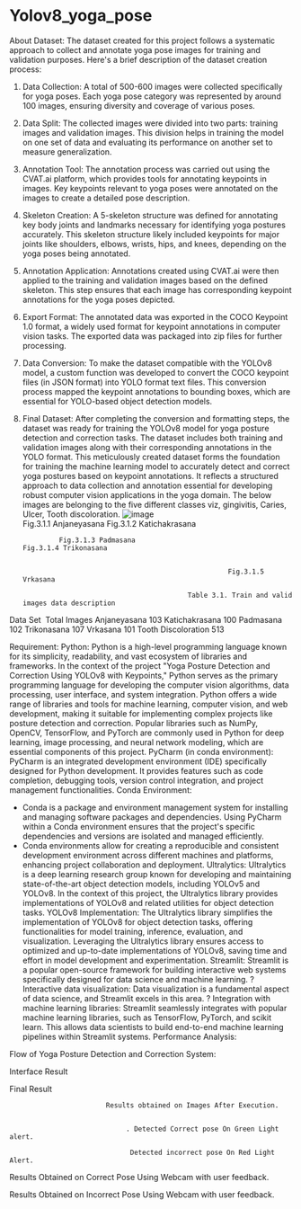 # Yolov8_yoga_pose


About Dataset:
The dataset created for this project follows a systematic approach to collect and annotate yoga pose images for training and validation purposes. Here's a brief description of the dataset creation process:
1. Data Collection: A total of 500-600 images were collected specifically for yoga poses. Each yoga pose category was represented by around 100 images, ensuring diversity and coverage of various poses.
2. Data Split: The collected images were divided into two parts: training images and validation images. This division helps in training the model on one set of data and evaluating its performance on another set to measure generalization.
3. Annotation Tool: The annotation process was carried out using the CVAT.ai platform, which provides tools for annotating keypoints in images. Key keypoints relevant to yoga poses were annotated on the images to create a detailed pose description.
4. Skeleton Creation: A 5-skeleton structure was defined for annotating key body joints and landmarks necessary for identifying yoga postures accurately. This skeleton structure likely included keypoints for major joints like shoulders, elbows, wrists, hips, and knees, depending on the yoga poses being annotated.
5. Annotation Application: Annotations created using CVAT.ai were then applied to the training and validation images based on the defined skeleton. This step ensures that each image has corresponding keypoint annotations for the yoga poses depicted.
6. Export Format: The annotated data was exported in the COCO Keypoint 1.0 format, a widely used format for keypoint annotations in computer vision tasks. The exported data was packaged into zip files for further processing.
7. Data Conversion: To make the dataset compatible with the YOLOv8 model, a custom function was developed to convert the COCO keypoint files (in JSON format) into YOLO format text files. This conversion process mapped the keypoint annotations to bounding boxes, which are essential for YOLO-based object detection models.
8. Final Dataset: After completing the conversion and formatting steps, the dataset was ready for training the YOLOv8 model for yoga posture detection and correction tasks. The dataset includes both training and validation images along with their corresponding annotations in the YOLO format.
This meticulously created dataset forms the foundation for training the machine learning model to accurately detect and correct yoga postures based on keypoint annotations. It reflects a structured approach to data collection and annotation essential for developing robust computer vision applications in the yoga domain.
The below images are belonging to the five different classes viz, gingivitis, Caries, Ulcer, Tooth discoloration.
 ![image](https://github.com/Prathamesh9764/Yolov8_yoga_pose/assets/92622855/78a52d9f-ecb3-4870-b0d7-9062eefcfe4e)    
                Fig.3.1.1 Anjaneyasana                                                           Fig.3.1.2 Katichakrasana


                   
                Fig.3.1.3 Padmasana                                                            Fig.3.1.4 Trikonasana  

                                                  
                                                          Fig.3.1.5 Vrkasana

                                                Table 3.1. Train and valid images data description 
Data Set 
Total Images
Anjaneyasana
103
Katichakrasana
100
Padmasana
102
Trikonasana
107
Vrkasana
101
Tooth Discoloration
513


 
Requirement:
Python:
Python is a high-level programming language known for its simplicity, readability, and vast ecosystem of libraries and frameworks. In the context of the project "Yoga Posture Detection and Correction Using YOLOv8 with Keypoints," Python serves as the primary programming language for developing the computer vision algorithms, data processing, user interface, and system integration.
Python offers a wide range of libraries and tools for machine learning, computer vision, and web development, making it suitable for implementing complex projects like posture detection and correction.
Popular libraries such as NumPy, OpenCV, TensorFlow, and PyTorch are commonly used in Python for deep learning, image processing, and neural network modeling, which are essential components of this project.
PyCharm (in conda environment):
PyCharm is an integrated development environment (IDE) specifically designed for Python development. It provides features such as code completion, debugging tools, version control integration, and project management functionalities.
Conda Environment:
  - Conda is a package and environment management system for installing and managing software packages and dependencies. Using PyCharm within a Conda environment ensures that the project's specific dependencies and versions are isolated and managed efficiently.
  - Conda environments allow for creating a reproducible and consistent development environment across different machines and platforms, enhancing project collaboration and deployment.
Ultralytics:
Ultralytics is a deep learning research group known for developing and maintaining state-of-the-art object detection models, including YOLOv5 and YOLOv8. In the context of this project, the Ultralytics library provides implementations of YOLOv8 and related utilities for object detection tasks.
YOLOv8 Implementation:
The Ultralytics library simplifies the implementation of YOLOv8 for object detection tasks, offering functionalities for model training, inference, evaluation, and visualization.
Leveraging the Ultralytics library ensures access to optimized and up-to-date implementations of YOLOv8, saving time and effort in model development and experimentation.
Streamlit: 
Streamlit is a popular open-source framework for building interactive web systems  specifically designed for data science and machine learning.
? Interactive data visualization: Data visualization is a fundamental aspect of data  science, and Streamlit excels in this area. 
? Integration with machine learning libraries: Streamlit seamlessly integrates  with popular machine learning libraries, such as TensorFlow, PyTorch, and scikit learn. This allows data scientists to build end-to-end machine learning pipelines  within Streamlit systems.
 Performance Analysis:

Flow of Yoga Posture Detection and Correction System:



Interface Result





Final Result
  


                            Results obtained on Images After Execution.


                                 . Detected Correct pose On Green Light alert.
           
                                  Detected incorrect pose On Red Light Alert.

   Results Obtained on Correct Pose Using Webcam with user feedback. 


  Results Obtained on Incorrect Pose Using Webcam with user feedback.

